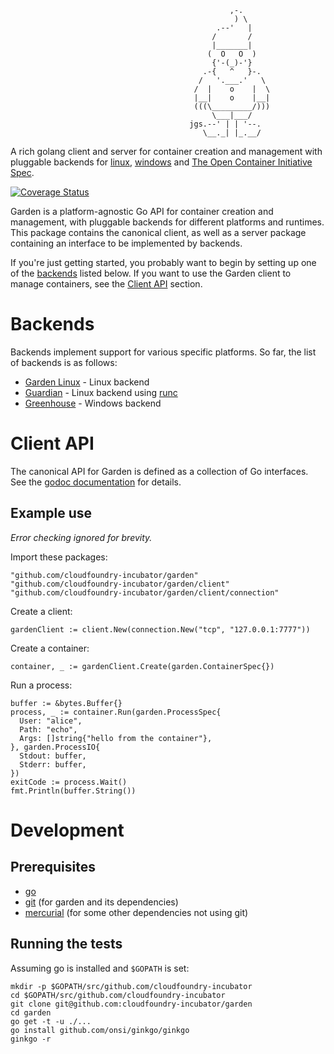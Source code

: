 ```
                                                 ,-.
                                                  ) \
                                              .--'   |
                                             /       /
                                             |_______|
                                            (  O   O  )
                                             {'-(_)-'}
                                           .-{   ^   }-.
                                          /   '.___.'   \
                                         /  |    o    |  \
                                         |__|    o    |__|
                                         (((\_________/)))
                                             \___|___/
                                        jgs.--' | | '--.
                                           \__._| |_.__/
```

A rich golang client and server for container creation and management with pluggable backends for [linux](https://github.com/cloudfoundry-incubator/garden-linux/), [windows](https://github.com/cloudfoundry-incubator/garden-windows) and [The Open Container Initiative Spec](https://github.com/cloudfoundry-incubator/guardian/).

[![Coverage Status](https://coveralls.io/repos/cloudfoundry-incubator/garden/badge.png?branch=HEAD)](https://coveralls.io/r/cloudfoundry-incubator/garden?branch=HEAD)

Garden is a platform-agnostic Go API for container creation and management, with pluggable backends for different platforms and runtimes.
This package contains the canonical client, as well as a server package containing an interface to be implemented by backends.

If you're just getting started, you probably want to begin by setting up one of the [backends](#backends) listed below.
If you want to use the Garden client to manage containers, see the [Client API](#client-api) section.

# Backends

Backends implement support for various specific platforms.
So far, the list of backends is as follows:

 - [Garden Linux](https://github.com/cloudfoundry-incubator/garden-linux/) - Linux backend
 - [Guardian](https://github.com/cloudfoundry-incubator/guardian/) - Linux backend using [runc](https://github.com/opencontainers/runc)
 - [Greenhouse](https://github.com/cloudfoundry-incubator/garden-windows) - Windows backend

# Client API

The canonical API for Garden is defined as a collection of Go interfaces.
See the [godoc documentation](http://godoc.org/github.com/cloudfoundry-incubator/garden) for details.

## Example use

_Error checking ignored for brevity._

Import these packages:
```
"github.com/cloudfoundry-incubator/garden"
"github.com/cloudfoundry-incubator/garden/client"
"github.com/cloudfoundry-incubator/garden/client/connection"
```

Create a client:
```
gardenClient := client.New(connection.New("tcp", "127.0.0.1:7777"))
```

Create a container:
```
container, _ := gardenClient.Create(garden.ContainerSpec{})
```

Run a process:
```
buffer := &bytes.Buffer{}
process, _ := container.Run(garden.ProcessSpec{
  User: "alice",
  Path: "echo",
  Args: []string{"hello from the container"},
}, garden.ProcessIO{
  Stdout: buffer,
  Stderr: buffer,
})
exitCode := process.Wait()
fmt.Println(buffer.String())
```

# Development

## Prerequisites

* [go](https://golang.org)
* [git](http://git-scm.com/) (for garden and its dependencies)
* [mercurial](http://mercurial.selenic.com/) (for some other dependencies not using git)

## Running the tests

Assuming go is installed and `$GOPATH` is set:
```
mkdir -p $GOPATH/src/github.com/cloudfoundry-incubator
cd $GOPATH/src/github.com/cloudfoundry-incubator
git clone git@github.com:cloudfoundry-incubator/garden
cd garden
go get -t -u ./...
go install github.com/onsi/ginkgo/ginkgo
ginkgo -r
```
